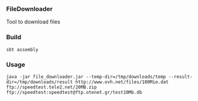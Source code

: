### FileDownloader
Tool to download files

### Build
```
sbt assembly
```

### Usage
```
java -jar file_downloader.jar --temp-dir=/tmp/downloads/temp --result-dir=/tmp/downloads/result http://www.ovh.net/files/100Mio.dat ftp://speedtest.tele2.net/20MB.zip ftp://speedtest:speedtest@ftp.otenet.gr/test10Mb.db
```